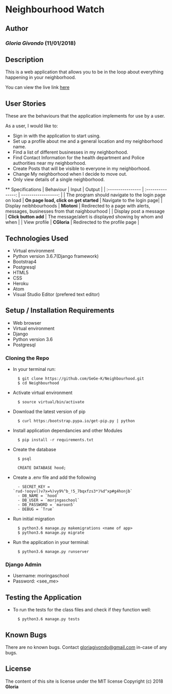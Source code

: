 # Neighbourhood Watch

## Author
### *Gloria Givondo* (11/01/2018)

## Description
This is a web application that allows you to be in the loop about everything happening in your neighborhood.
        
You can view the live link [here]()

## User Stories
These are the behaviours that the application implements for use by a user.

As a user, I would like to: 
* Sign in with the application to start using.
* Set up a profile about me and a general location and my neighborhood name.
* Find a list of different businesses in my neighborhood.
* Find Contact Information for the health department and Police authorities near my neighborhood.
* Create Posts that will be visible to everyone in my neighborhood.
* Change My neighborhood when I decide to move out.
* Only view details of a single neighborhood.

** Specifications
| Behaviour | Input | Output |
| :---------------- | :---------------: | ------------------: |
| The program should navigate to the login page on load | **On page load, click on get started** | Navigate to the login page|
| Display neibhbourhoods | **Miotoni** | Redirected to a page with alerts, messages, businesses from that naighbourhood |
| Display post a message | **Click button add** | The message/alert is displayed showing by whom and when |
| View profile | **CGloria** | Redirected to the profile page |

## Technologies Used
* Virtual environment
* Python version 3.6.7(Django framework)
* Bootstrap4
* Postgresql
* HTML5
* CSS
* Heroku
* Atom
* Visual Studio Editor (prefered text editor)

## Setup / Installation Requirements
* Web browser
* Virtual environment
* Django
* Python version 3.6
* Postgresql

### Cloning the Repo
* In your terminal run:

        $ git clone https://github.com/GeGe-K/Neighbourhood.git
        $ cd Neighbourhood

* Activate virtual environment

        $ source virtual/bin/activate

* Download the latest version of pip

        $ curl https:/bootstrap.pypa.io/get-pip.py | python

* Install application dependancies and other Modules

        $ pip install -r requirements.txt

* Create the database

        $ psql
        
        CREATE DATABASE hood;

* Create a .env file and add the following

        - SECRET_KEY = `rud-!ooyv()v7x=%)vy9%^b_!5_7bqxfzs3*)%d^xp#g4honjb`
        - DB_NAME = `hood`
        - DB_USER = `moringaschool`
        - DB_PASSWORD = `maroon5`
        - DEBUG = `True`

* Run initial migration

        $ python3.6 manage.py makemigrations <name of app>
        $ python3.6 manage.py migrate

* Run the application in your terminal:

        $ python3.6 manage.py runserver

### Django Admin
* Username: moringaschool 
* Password: <see_me>

## Testing the Application 
* To run the tests for the class files and check if they function well:

        $ python3.6 manage.py tests

## Known Bugs
There are no known bugs. Contact gloriagivondo@gmail.com in-case of any bugs.

## License
The content of this site is license under the MIT license
Copyright (c) 2018 **Gloria**
        
